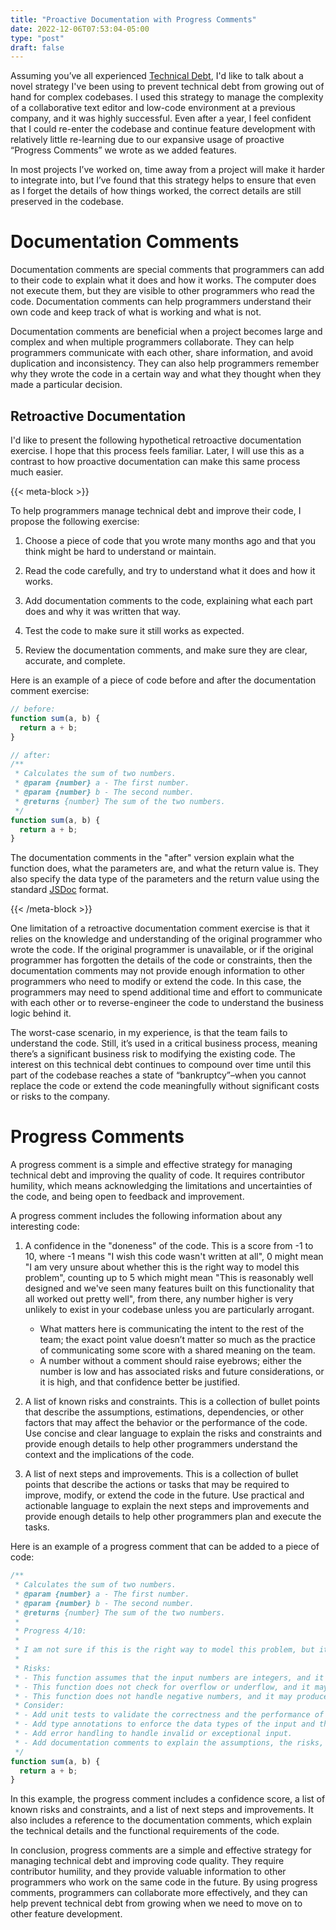 ```yaml
---
title: "Proactive Documentation with Progress Comments"
date: 2022-12-06T07:53:04-05:00
type: "post"
draft: false
---
```


Assuming you’ve all experienced [Technical Debt](../technical-debt), I'd like to talk about a novel strategy I've been using to prevent technical debt from growing out of hand for complex codebases. I used this strategy to manage the complexity of a collaborative text editor and low-code environment at a previous company, and it was highly successful. Even after a year, I feel confident that I could re-enter the codebase and continue feature development with relatively little re-learning due to our expansive usage of proactive “Progress Comments” we wrote as we added features.

In most projects I’ve worked on, time away from a project will make it harder to integrate into, but I’ve found that this strategy helps to ensure that even as I forget the details of how things worked, the correct details are still preserved in the codebase.

# Documentation Comments

Documentation comments are special comments that programmers can add to their code to explain what it does and how it works. The computer does not execute them, but they are visible to other programmers who read the code. Documentation comments can help programmers understand their own code and keep track of what is working and what is not.

Documentation comments are beneficial when a project becomes large and complex and when multiple programmers collaborate. They can help programmers communicate with each other, share information, and avoid duplication and inconsistency. They can also help programmers remember why they wrote the code in a certain way and what they thought when they made a particular decision.

## Retroactive Documentation

I'd like to present the following hypothetical retroactive documentation exercise. I hope that this process feels familiar. Later, I will use this as a contrast to how proactive documentation can make this same process much easier.

{{< meta-block >}}

To help programmers manage technical debt and improve their code, I propose the following exercise:

1. Choose a piece of code that you wrote many months ago and that you think might be hard to understand or maintain.

2. Read the code carefully, and try to understand what it does and how it works.

3. Add documentation comments to the code, explaining what each part does and why it was written that way.

4. Test the code to make sure it still works as expected.

5. Review the documentation comments, and make sure they are clear, accurate, and complete.

Here is an example of a piece of code before and after the documentation comment exercise:

```js
// before:
function sum(a, b) {
  return a + b;
}
```
```ts
// after:
/**
 * Calculates the sum of two numbers.
 * @param {number} a - The first number.
 * @param {number} b - The second number.
 * @returns {number} The sum of the two numbers.
 */
function sum(a, b) {
  return a + b;
}
```

The documentation comments in the "after" version explain what the function does, what the parameters are, and what the return value is. They also specify the data type of the parameters and the return value using the standard [JSDoc](https://jsdoc.app/) format.

{{< /meta-block >}}

One limitation of a retroactive documentation comment exercise is that it relies on the knowledge and understanding of the original programmer who wrote the code. If the original programmer is unavailable, or if the original programmer has forgotten the details of the code or constraints, then the documentation comments may not provide enough information to other programmers who need to modify or extend the code. In this case, the programmers may need to spend additional time and effort to communicate with each other or to reverse-engineer the code to understand the business logic behind it.

The worst-case scenario, in my experience, is that the team fails to understand the code. Still, it’s used in a critical business process, meaning there’s a significant business risk to modifying the existing code. The interest on this technical debt continues to compound over time until this part of the codebase reaches a state of “bankruptcy”–when you cannot replace the code or extend the code meaningfully without significant costs or risks to the company.

# Progress Comments

A progress comment is a simple and effective strategy for managing technical debt and improving the quality of code. It requires contributor humility, which means acknowledging the limitations and uncertainties of the code, and being open to feedback and improvement.

A progress comment includes the following information about any interesting code:

1. A confidence in the "doneness" of the code. This is a score from -1 to 10, where -1 means "I wish this code wasn't written at all", 0 might mean "I am very unsure about whether this is the right way to model this problem", counting up to 5 which might mean "This is reasonably well designed and we've seen many features built on this functionality that all worked out pretty well", from there, any number higher is very unlikely to exist in your codebase unless you are particularly arrogant.
   - What matters here is communicating the intent to the rest of the team; the exact point value doesn’t matter so much as the practice of communicating some score with a shared meaning on the team.
   - A number without a comment should raise eyebrows; either the number is low and has associated risks and future considerations, or it is high, and that confidence better be justified.

2. A list of known risks and constraints. This is a collection of bullet points that describe the assumptions, estimations, dependencies, or other factors that may affect the behavior or the performance of the code. Use concise and clear language to explain the risks and constraints and provide enough details to help other programmers understand the context and the implications of the code.

3. A list of next steps and improvements. This is a collection of bullet points that describe the actions or tasks that may be required to improve, modify, or extend the code in the future. Use practical and actionable language to explain the next steps and improvements and provide enough details to help other programmers plan and execute the tasks.

Here is an example of a progress comment that can be added to a piece of code:

```js
/**
 * Calculates the sum of two numbers.
 * @param {number} a - The first number.
 * @param {number} b - The second number.
 * @returns {number} The sum of the two numbers.
 *
 * Progress 4/10:
 *
 * I am not sure if this is the right way to model this problem, but it seems to work for now.
 *
 * Risks:
 * - This function assumes that the input numbers are integers, and it may not work with other data types.
 * - This function does not check for overflow or underflow, and it may produce incorrect results in some cases.
 * - This function does not handle negative numbers, and it may produce incorrect results if the input numbers are negative.
 * Consider:
 * - Add unit tests to validate the correctness and the performance of this function.
 * - Add type annotations to enforce the data types of the input and the output.
 * - Add error handling to handle invalid or exceptional input.
 * - Add documentation comments to explain the assumptions, the risks, and the next steps.
 */
function sum(a, b) {
  return a + b;
}
```

In this example, the progress comment includes a confidence score, a list of known risks and constraints, and a list of next steps and improvements. It also includes a reference to the documentation comments, which explain the technical details and the functional requirements of the code.

In conclusion, progress comments are a simple and effective strategy for managing technical debt and improving code quality. They require contributor humility, and they provide valuable information to other programmers who work on the same code in the future. By using progress comments, programmers can collaborate more effectively, and they can help prevent technical debt from growing when we need to move on to other feature development.
